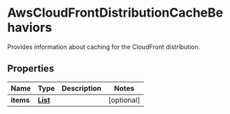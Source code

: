 

# AwsCloudFrontDistributionCacheBehaviors

Provides information about caching for the CloudFront distribution.

## Properties

| Name | Type | Description | Notes |
|------------ | ------------- | ------------- | -------------|
|**items** | [**List**](List.md) |  |  [optional] |



